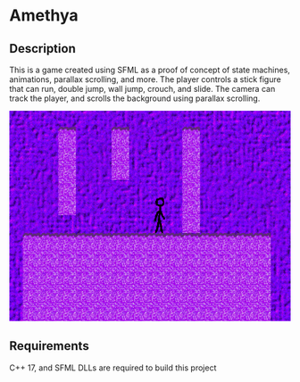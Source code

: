 # Amethya

## Description

This is a game created using SFML as a proof of concept of state machines, animations, parallax scrolling, and more. The player controls a stick figure that can run, double jump, wall jump, crouch, and slide. The camera can track the player, and scrolls the background using parallax scrolling. 

![Image of the Game](GitImgs/amethya.PNG)

## Requirements

C++ 17, and SFML DLLs are required to build this project